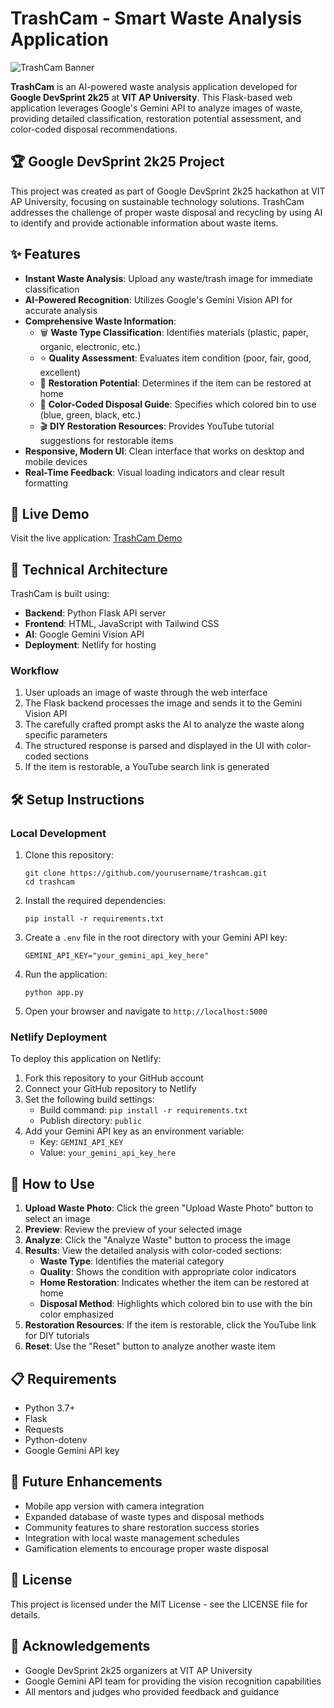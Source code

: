 # TrashCam - Smart Waste Analysis Application

![TrashCam Banner](static/trashcam-banner.png)

**TrashCam** is an AI-powered waste analysis application developed for **Google DevSprint 2k25** at **VIT AP University**. This Flask-based web application leverages Google's Gemini API to analyze images of waste, providing detailed classification, restoration potential assessment, and color-coded disposal recommendations.

## 🏆 Google DevSprint 2k25 Project

This project was created as part of Google DevSprint 2k25 hackathon at VIT AP University, focusing on sustainable technology solutions. TrashCam addresses the challenge of proper waste disposal and recycling by using AI to identify and provide actionable information about waste items.

## ✨ Features

- **Instant Waste Analysis**: Upload any waste/trash image for immediate classification
- **AI-Powered Recognition**: Utilizes Google's Gemini Vision API for accurate analysis
- **Comprehensive Waste Information**:
  - 🗑️ **Waste Type Classification**: Identifies materials (plastic, paper, organic, electronic, etc.)
  - ⭐ **Quality Assessment**: Evaluates item condition (poor, fair, good, excellent)
  - 🔄 **Restoration Potential**: Determines if the item can be restored at home
  - 🎨 **Color-Coded Disposal Guide**: Specifies which colored bin to use (blue, green, black, etc.)
  - 🎬 **DIY Restoration Resources**: Provides YouTube tutorial suggestions for restorable items
- **Responsive, Modern UI**: Clean interface that works on desktop and mobile devices
- **Real-Time Feedback**: Visual loading indicators and clear result formatting

## 🚀 Live Demo

Visit the live application: [TrashCam Demo](https://trashcam-devsprint.netlify.app/)

## 🔧 Technical Architecture

TrashCam is built using:
- **Backend**: Python Flask API server
- **Frontend**: HTML, JavaScript with Tailwind CSS
- **AI**: Google Gemini Vision API
- **Deployment**: Netlify for hosting

### Workflow

1. User uploads an image of waste through the web interface
2. The Flask backend processes the image and sends it to the Gemini Vision API
3. The carefully crafted prompt asks the AI to analyze the waste along specific parameters
4. The structured response is parsed and displayed in the UI with color-coded sections
5. If the item is restorable, a YouTube search link is generated

## 🛠️ Setup Instructions

### Local Development

1. Clone this repository:
   ```
   git clone https://github.com/yourusername/trashcam.git
   cd trashcam
   ```

2. Install the required dependencies:
   ```
   pip install -r requirements.txt
   ```

3. Create a `.env` file in the root directory with your Gemini API key:
   ```
   GEMINI_API_KEY="your_gemini_api_key_here"
   ```

4. Run the application:
   ```
   python app.py
   ```

5. Open your browser and navigate to `http://localhost:5000`

### Netlify Deployment

To deploy this application on Netlify:

1. Fork this repository to your GitHub account
2. Connect your GitHub repository to Netlify
3. Set the following build settings:
   - Build command: `pip install -r requirements.txt`
   - Publish directory: `public`
4. Add your Gemini API key as an environment variable:
   - Key: `GEMINI_API_KEY`
   - Value: `your_gemini_api_key_here`

## 📱 How to Use

1. **Upload Waste Photo**: Click the green "Upload Waste Photo" button to select an image
2. **Preview**: Review the preview of your selected image
3. **Analyze**: Click the "Analyze Waste" button to process the image
4. **Results**: View the detailed analysis with color-coded sections:
   - **Waste Type**: Identifies the material category
   - **Quality**: Shows the condition with appropriate color indicators
   - **Home Restoration**: Indicates whether the item can be restored at home
   - **Disposal Method**: Highlights which colored bin to use with the bin color emphasized
5. **Restoration Resources**: If the item is restorable, click the YouTube link for DIY tutorials
6. **Reset**: Use the "Reset" button to analyze another waste item

## 📋 Requirements

- Python 3.7+
- Flask
- Requests
- Python-dotenv
- Google Gemini API key

## 🌟 Future Enhancements

- Mobile app version with camera integration
- Expanded database of waste types and disposal methods
- Community features to share restoration success stories
- Integration with local waste management schedules
- Gamification elements to encourage proper waste disposal


## 📄 License

This project is licensed under the MIT License - see the LICENSE file for details.

## 🙏 Acknowledgements

- Google DevSprint 2k25 organizers at VIT AP University
- Google Gemini API team for providing the vision recognition capabilities
- All mentors and judges who provided feedback and guidance 
